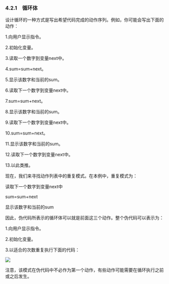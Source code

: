    

### 4.2.1　循环体

设计循环的一种方式是写出希望代码完成的动作序列。例如，你可能会写出下面的动作：

1.向用户显示指令。

2.初始化变量。

3.读取一个数字到变量next中。

4.sum=sum+next。

5.显示该数字和当前的sum。

6.读取下一个数字到变量next中。

7.sum=sum+next。

8.显示该数字和当前的sum。

9.读取下一个数字到变量next中。

10.sum=sum+next。

11.显示该数字和当前的sum。

12.读取下一个数字到变量next中。

13.以此类推。

现在，我们来寻找动作列表中的重复模式。在本例中，重复模式为：

读取下一个数字到变量next中

sum=sum+next

显示该数字和当前的sum

因此，伪代码所表示的循环体可以就是前面这三个动作。整个伪代码可以表示为：

1.向用户显示指令。

2.初始化变量。

3.以适合的次数重复执行下面的代码：

![](0-Assets/Epubook/程序员编程语言经典合集（计算机科学丛书5册套装），javapython编程语言含经典教材龙书《编译原理》%20(Bruce%20Eckel%20%20Alfred%20V.%20Aho%20%20Monica%20S.%20Lam%20etc.)%20(Z-Library)/images/image10010.jpeg)

注意，该模式在伪代码中不必作为第一个动作，有些动作可能需要在循环执行之前或之后发生。